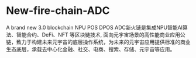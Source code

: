 # New-fire-chain-ADC
A brand new 3.0 blockchain NPU POS DPOS
ADC新火链是集成NPU智能AI算法、智能合约、DeFi、NFT 等区块链技术, 面向元宇宙场景的高性能商业应用公链，致力于构建未来元宇宙的底层操作系统，为未来的元宇宙应用提供标准的商业生态底层，承载去中心化金融、社交、电商、搜索、存储、元宇宙等应用。
